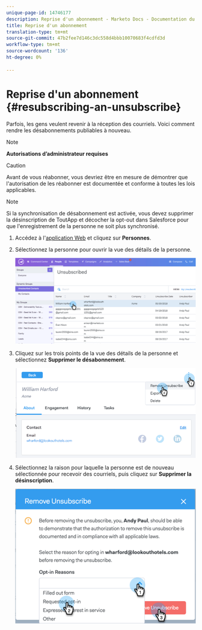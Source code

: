 ```yaml
---
unique-page-id: 14746177
description: Reprise d'un abonnement - Marketo Docs - Documentation du produit
title: Reprise d'un abonnement
translation-type: tm+mt
source-git-commit: 47b2fee7d146c3dc558d4bbb10070683f4cdfd3d
workflow-type: tm+mt
source-wordcount: '136'
ht-degree: 0%

---
```



# Reprise d&#39;un abonnement {#resubscribing-an-unsubscribe}

Parfois, les gens veulent revenir à la réception des courriels. Voici comment rendre les désabonnements publiables à nouveau.

>[!NOTE]
>
>**Autorisations d’administrateur requises**

>[!CAUTION]
>
>Avant de vous réabonner, vous devriez être en mesure de démontrer que l&#39;autorisation de les réabonner est documentée et conforme à toutes les lois applicables.

>[!NOTE]
>
>Si la synchronisation de désabonnement est activée, vous devez supprimer la désinscription de ToutApp et décocher la opt-out dans Salesforce pour que l&#39;enregistrement de la personne ne soit plus synchronisé.

1. Accédez à l&#39;[application Web](http://toutapp.com/login) et cliquez sur **Personnes**.
1. Sélectionnez la personne pour ouvrir la vue des détails de la personne.

   ![](assets/two.png)

1. Cliquez sur les trois points de la vue des détails de la personne et sélectionnez **Supprimer le désabonnement**.

   ![](assets/three.png)

1. Sélectionnez la raison pour laquelle la personne est de nouveau sélectionnée pour recevoir des courriels, puis cliquez sur **Supprimer la désinscription**.

   ![](assets/four.png)

